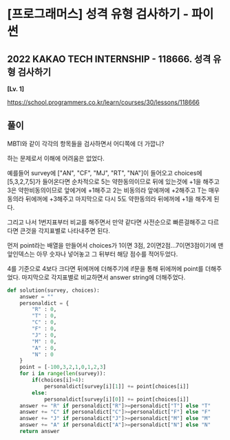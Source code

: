 # [프로그래머스] 성격 유형 검사하기 - 파이썬

## 2022 KAKAO TECH INTERNSHIP - 118666. 성격 유형 검사하기

**[Lv. 1]**



https://school.programmers.co.kr/learn/courses/30/lessons/118666



## 풀이

MBTI와 같이 각각의 항목들을 검사하면서 어디쪽에 더 가깝니? 

하는 문제로서 이해에 어려움은 없었다.


예를들어 survey에 ["AN", "CF", "MJ", "RT", "NA"]이 들어오고 choices에 [5,3,2,7,5]가 들어온다면
순차적으로 5는 약한동의이므로 뒤에 있는것에 +1을 해주고 3은 약한비동의이므로 앞에거에 +1해주고 2는 비동의라 앞에꺼에 +2해주고 T는 매우동의라 뒤에꺼에 +3해주고 마지막으로 다시 5도 약한동의라 뒤에꺼에 +1을 해주게 된다.

그리고 나서 1번지표부터 비교를 해주면서 만약 같다면 사전순으로 빠른걸해주고 다르다면 큰것을 각지표별로 나타내주면 된다.

먼저 point라는 배열을 만들어서 choices가 1이면 3점, 2이면2점...7이면3점이기에 맨앞인덱스는 아무 숫자나 넣어놓고 그 뒤부터 해당 점수를 적어두었다.

4를 기준으로 4보다 크다면 뒤에꺼에 더해주기에 if문을 통해 뒤에꺼에 point를 더해주었다.
마지막으로 각지표별로 비교하면서 answer string에 더해주었다.

```python
def solution(survey, choices):
    answer = ""
    personaldict = {
        "R" : 0,
        "T" : 0,
        "C" : 0,
        "F" : 0,
        "J" : 0,
        "M" : 0,
        "A" : 0,
        "N" : 0
    }
    point = [-100,3,2,1,0,1,2,3]
    for i in range(len(survey)):
        if(choices[i]>4):
            personaldict[survey[i][1]] += point[choices[i]]
        else:
            personaldict[survey[i][0]] += point[choices[i]]
    answer += "R" if personaldict["R"]>=personaldict["T"] else "T"
    answer += "C" if personaldict["C"]>=personaldict["F"] else "F"
    answer += "J" if personaldict["J"]>=personaldict["M"] else "M"
    answer += "A" if personaldict["A"]>=personaldict["N"] else "N"
    return answer
```

